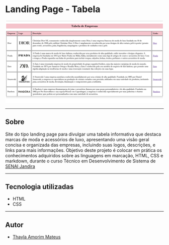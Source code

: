 # Landing Page - Tabela

![](./img/print%20tabela%20de%20empresas.png)

---

## Sobre

Site do tipo landing page para divulgar uma tabela informativa que destaca marcas de moda e acessórios de luxo, apresentando uma visão geral concisa e organizada das empresas, incluindo suas logos, descrições, e links para mais informações. Objetivo deste projeto é colocar em prática os conhecimentos adquiridos sobre as linguagens em marcação, HTML, CSS e markdown, durante o curso Técnico em Desenvolvimento de Sistema de [SENAI Jandira](https://sp.senai.br/unidade/jandira/)

---

## Tecnologia utilizadas
- HTML
- CSS

---

## Autor

- [Thayla Amorim Mateus](https://www.linkedin.com/feed/)